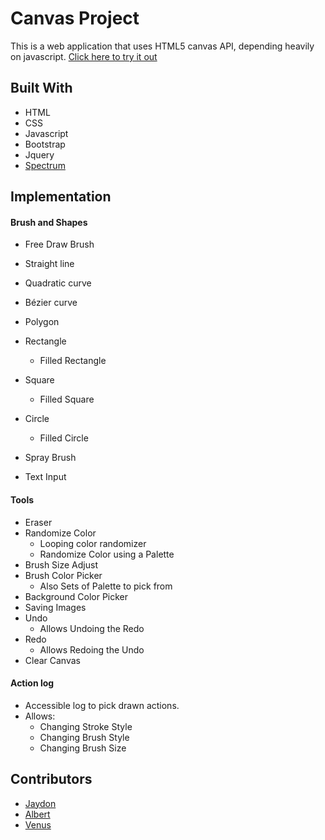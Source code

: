 # Canvas Project

This is a web application that uses HTML5 canvas API, depending heavily on javascript.
[Click here to try it out](http://canvasprojectteam4.surge.sh/)

## Built With

- HTML
- CSS
- Javascript
- Bootstrap
- Jquery
- [Spectrum](https://seballot.github.io/spectrum/#toc0)

## Implementation

#### Brush and Shapes
- Free Draw Brush

- Straight line
- Quadratic curve
- Bézier curve
- Polygon
- Rectangle
    - Filled Rectangle
- Square
    - Filled Square
- Circle
    - Filled Circle
- Spray Brush
- Text Input

#### Tools
- Eraser
- Randomize Color
    - Looping color randomizer
    - Randomize Color using a Palette
- Brush Size Adjust
- Brush Color Picker
    - Also Sets of Palette to pick from
- Background Color Picker
- Saving Images
- Undo
    - Allows Undoing the Redo 
- Redo 
    - Allows Redoing the Undo
- Clear Canvas

#### Action log
- Accessible log to pick drawn actions. 
- Allows:
    - Changing Stroke Style
    - Changing Brush Style
    - Changing Brush Size

## Contributors

- [Jaydon](https://github.com/jydnnn)
- [Albert](https://github.com/armandoff91)
- [Venus](https://github.com/vscsi)